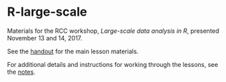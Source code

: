 # R-large-scale

Materials for the RCC workshop, *Large-scale data analysis in R*,
presented November 13 and 14, 2017.

See the [handout](handout.md) for the main lesson materials.

For additional details and instructions for working through the
lessons, see the [notes](notes.md).

